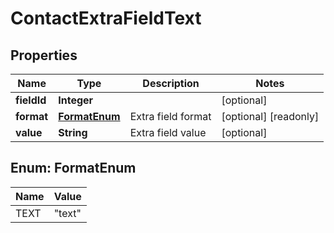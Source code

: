 

# ContactExtraFieldText

## Properties

Name | Type | Description | Notes
------------ | ------------- | ------------- | -------------
**fieldId** | **Integer** |  |  [optional]
**format** | [**FormatEnum**](#FormatEnum) | Extra field format |  [optional] [readonly]
**value** | **String** | Extra field value |  [optional]



## Enum: FormatEnum

Name | Value
---- | -----
TEXT | &quot;text&quot;



